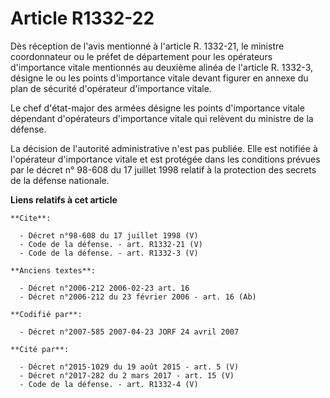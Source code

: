 # Article R1332-22

Dès réception de l'avis mentionné à l'article R. 1332-21, le ministre coordonnateur ou le préfet de département pour les
opérateurs d'importance vitale mentionnés au deuxième alinéa de l'article R. 1332-3, désigne le ou les points d'importance
vitale devant figurer en annexe du plan de sécurité d'opérateur d'importance vitale. 

Le chef d'état-major des armées désigne les points d'importance vitale dépendant d'opérateurs d'importance vitale qui
relèvent du ministre de la défense. 

La décision de l'autorité administrative n'est pas publiée. Elle est notifiée à l'opérateur d'importance vitale et est
protégée dans les conditions prévues par le décret n° 98-608 du 17 juillet 1998 relatif à la protection des secrets de la
défense nationale.

**Liens relatifs à cet article**

	**Cite**:

	  - Décret n°98-608 du 17 juillet 1998 (V)
	  - Code de la défense. - art. R1332-21 (V)
	  - Code de la défense. - art. R1332-3 (V)

	**Anciens textes**:

	  - Décret n°2006-212 2006-02-23 art. 16
	  - Décret n°2006-212 du 23 février 2006 - art. 16 (Ab)

	**Codifié par**:

	  - Décret n°2007-585 2007-04-23 JORF 24 avril 2007

	**Cité par**:

	  - Décret n°2015-1029 du 19 août 2015 - art. 5 (V)
	  - Décret n°2017-282 du 2 mars 2017 - art. 15 (V)
	  - Code de la défense. - art. R1332-4 (V)

